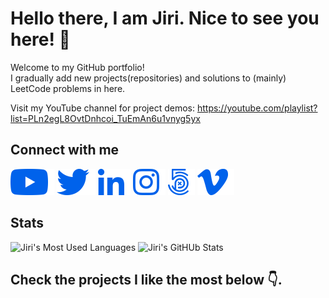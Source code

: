 # Hello there, I am Jiri. Nice to see you here! 👋
Welcome to my GitHub portfolio!<br />
I gradually add new projects(repositories) and solutions to (mainly) LeetCode problems in here.

Visit my YouTube channel for project demos:
https://youtube.com/playlist?list=PLn2egL8OvtDnhcoi_TuEmAn6u1vnyg5yx

## Connect with me

<a href="https://www.youtube.com/channel/UCFOVnO-D9CeAm3GJqP5m6qg"><img src="static/img/youtube.png" alt="YouTube" /></a>
<a href="https://twitter.com/jiriVFX"><img src="static/img/twitter.png" alt="Twitter" /></a>
<a href="https://www.linkedin.com/in/jiri-novy-vfx/"><img src="static/img/linkedin.png" alt="LinkedIn" /></a>
<a href="https://www.instagram.com/jirivfx/"><img src="static/img/instagram.png" alt="Instagram" /></a>
<a href="https://500px.com/jirivfx"><img src="static/img/500px.png" alt="500px" /></a>
<a href="https://vimeo.com/jiriVFX"><img src="static/img/vimeo.png" alt="Vimeo" /></a>

## Stats
<img src="https://github-readme-stats.vercel.app/api/top-langs/?username=jirivfx&hide_border=true&theme=tokyonight&bg_color=0062eb&text_color=f8f9fa&title_color=f8f9fa&icon_color=f8f9fa" alt="Jiri's Most Used Languages">
<img src="https://github-readme-stats.vercel.app/api?username=jirivfx&show_icons=true&hide_border=true&count_private=true&theme=tokyonight&bg_color=0062eb&text_color=f8f9fa&title_color=f8f9fa&icon_color=f8f9fa" alt="Jiri's GitHUb Stats" />

## Check the projects I like the most below 👇.

<!--
**jiriVFX/jiriVFX** is a ✨ _special_ ✨ repository because its `README.md` (this file) appears on your GitHub profile.

Here are some ideas to get you started:

- 🔭 I’m currently working on ...
- 🌱 I’m currently learning ...
- 👯 I’m looking to collaborate on ...
- 🤔 I’m looking for help with ...
- 💬 Ask me about ...
- 📫 How to reach me: ...
- 😄 Pronouns: ...
- ⚡ Fun fact: ...
-->